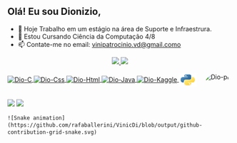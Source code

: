 ## Olá! Eu sou Dionizio, 

- 🔭 Hoje Trabalho em um estágio na área de Suporte e Infraestrura.
- 🌱 Estou Cursando Ciência da Computação 4/8
- 📫 Contate-me no email: vinipatrocinio.vd@gmail.como
<div align="center">
  <a href="https://github.com/VinicDi">
  <img height="180em" src="https://github-readme-stats.vercel.app/api?username=VinicDi&show_icons=true&theme=dark&include_all_commits=true&count_private=true"/>
  <img height="180em" src="https://github-readme-stats.vercel.app/api/top-langs/?username=VinicDi&layout=compact&langs_count=7&theme=dark"/>
</div>
  
<div style="display: inline_block"><br>
  <img align="center" alt="Dio-C" height="30" width="40" src="https://cdn.jsdelivr.net/gh/devicons/devicon/icons/c/c-original.svg">
  <img align="center" alt="Dio-Css" height="40" width="40" src="https://cdn.jsdelivr.net/gh/devicons/devicon/icons/css3/css3-original-wordmark.svg">
  <img align="center" alt="Dio-Html" height="40" width="40" src="https://cdn.jsdelivr.net/gh/devicons/devicon/icons/html5/html5-original-wordmark.svg">
  <img align="center" alt="Dio-Java" height="30" width="40" src="https://cdn.jsdelivr.net/gh/devicons/devicon/icons/java/java-original.svg">
  <img align="center" alt="Dio-Kaggle" height="30" width="40" src="https://cdn.jsdelivr.net/gh/devicons/devicon/icons/kaggle/kaggle-original-wordmark.svg">
  <img align="center" alt="Dio-Python" height="30" width="40" src="https://raw.githubusercontent.com/devicons/devicon/master/icons/python/python-original.svg">
  
  <img align="right" alt="Dio-pic" height="150" style="border-radius:50px;" src="">
</div>
  
  ##
 
<div> 
  <a href = "vinipatrocinio.vd@gmail.com"><img src="https://img.shields.io/badge/-Gmail-%23333?style=for-the-badge&logo=gmail&logoColor=white" target="_blank"></a>
  <a href="https://www.linkedin.com/in/vinicius-dionizio-6ab542217/" target="_blank"><img src="https://img.shields.io/badge/-LinkedIn-%230077B5?style=for-the-badge&logo=linkedin&logoColor=white" target="_blank"></a> 
  
    ![Snake animation](https://github.com/rafaballerini/VinicDi/blob/output/github-contribution-grid-snake.svg)

</div>

